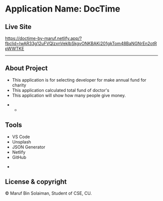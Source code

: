 # Application Name: DocTime

## Live Site
https://doctime-by-maruf.netlify.app/?fbclid=IwAR33g12uFVQlzxnVeklbSkgvONKBAKi201gkTom48BaNGNrEn2otRpWWTKE  

- - -



## About Project
* This application is for selecting developer for make annual fund for charity
* This application calculated total fund of doctor's
* This application will show how many people give money.

- - 



## Tools
* VS Code
* Unsplash
* JSON Generator
* Netlify
* GitHub

-
## License & copyright
© Maruf Bin Solaiman, Student of CSE, CU.
